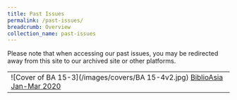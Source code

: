 ```yaml
---
title: Past Issues
permalink: /past-issues/
breadcrumb: Overview
collection_name: past-issues
---
```


Please note that when accessing our past issues, you may be redirected away from this site to our archived site or other platforms. 

|                                                              |
| ------------------------------------------------------------ |
| ![Cover of BA 15-3](/images/covers/BA 15-4v2.jpg) [BiblioAsia Jan-Mar 2020](http://www.nlb.gov.sg/biblioasia/category/vol-15-issue-4/) |

